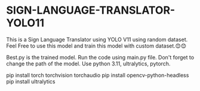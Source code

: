 # SIGN-LANGUAGE-TRANSLATOR-YOLO11
This is a Sign Language Translator using YOLO V11 using random dataset. Feel Free to use this model and train this model with custom dataset.😊😊

Best.py is the trained model.
Run the code using main.py file.
Don't forget to change the path of the model.
Use python 3.11, ultralytics, pytorch.

pip install torch torchvision torchaudio
pip install opencv-python-headless
pip install ultralytics
